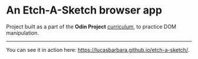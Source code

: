 # An Etch-A-Sketch browser app 

Project built as a part of the **Odin Project** [curriculum](https://www.theodinproject.com/courses/web-development-101/lessons/etch-a-sketch-project), to practice DOM manipulation.

***

You can see it in action here: https://lucasbarbara.github.io/etch-a-sketch/. 